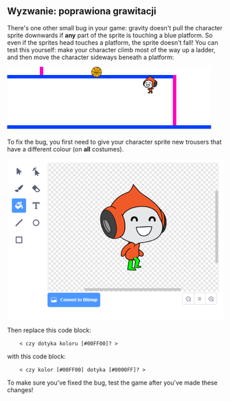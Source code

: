 ## Wyzwanie: poprawiona grawitacji

There's one other small bug in your game: gravity doesn't pull the character sprite downwards if **any** part of the sprite is touching a blue platform. So even if the sprites head touches a platform, the sprite doesn't fall! You can test this yourself: make your character climb most of the way up a ladder, and then move the character sideways beneath a platform:

![screenshot](images/dodge-gravity-bug.png)

To fix the bug, you first need to give your character sprite new trousers that have a different colour (on **all** costumes).

![zrzut ekranu](images/dodge-trousers.png)

Then replace this code block:

```blocks3
    < czy dotyka koloru [#00FF00]? >
```

with this code block:

```blocks3
    < czy kolor [#00FF00] dotyka [#0000FF]? >
```

To make sure you've fixed the bug, test the game after you've made these changes!